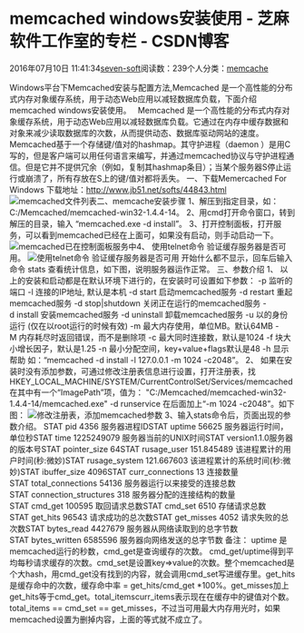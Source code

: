 
# memcached windows安装使用 -  芝麻软件工作室的专栏 - CSDN博客


2016年07月10日 11:41:34[seven-soft](https://me.csdn.net/softn)阅读数：239个人分类：[memcache																](https://blog.csdn.net/softn/article/category/6304643)



Windows平台下Memcached安装与配置方法,Memcached
 是一个高性能的分布式内存对象缓存系统，用于动态Web应用以减轻数据库负载，下面介绍memcached windows安装使用。
   Memcached 是一个高性能的分布式内存对象缓存系统，用于动态Web应用以减轻数据库负载。它通过在内存中缓存数据和对象来减少读取数据库的次数，从而提供动态、数据库驱动网站的速度。Memcached基于一个存储键/值对的hashmap。其守护进程（daemon ）是用C写的，但是客户端可以用任何语言来编写，并通过memcached协议与守护进程通信。但是它并不提供冗余（例如，复制其hashmap条目）；当某个服务器S停止运行或崩溃了，所有存放在S上的键/值对都将丢失。
一、下载Memercached For Windows
下载地址：http://www.jb51.net/softs/44843.html
![memcached文件列表](http://www.th7.cn/d/file/p/2015/01/27/373e35365849df97763ae382b7056435.jpg)二、memcache安装步骤
1、解压到指定目录，如：C:/Memcached/memcached-win32-1.4.4-14。
2、用cmd打开命令窗口，转到解压的目录，输入 “memcached.exe -d install”。
3、打开控制面板，打开服务，可以看到memcached已经在上面可，如果没有启动，则手动启动一下。
![memcached已在控制面板服务中](http://www.th7.cn/d/file/p/2015/01/27/820963db130115f482f8aec28fdb0b83.jpg)4、 使用telnet命令 验证缓存服务器是否可用。
![使用telnet命令 验证缓存服务器是否可用](http://www.th7.cn/d/file/p/2015/01/27/081bacf76ea0f4fd63cf9fe1c7a56272.jpg)
开始什么都不显示，回车后输入命令 stats 查看统计信息，如下图，说明服务器运作正常。
三、参数介绍
1、 以上的安装和启动都是在默认环境下进行的，在安装时可设置如下参数：
-p 监听的端口
-l 连接的IP地址, 默认是本机
-d start 启动memcached服务
-d restart 重起memcached服务
-d stop|shutdown 关闭正在运行的memcached服务
-d install 安装memcached服务
-d uninstall 卸载memcached服务
-u 以的身份运行 (仅在以root运行的时候有效)
-m 最大内存使用，单位MB。默认64MB
-M 内存耗尽时返回错误，而不是删除项
-c 最大同时连接数，默认是1024
-f 块大小增长因子，默认是1.25
-n 最小分配空间，key+value+flags默认是48
-h 显示帮助
如：“memcached -d install -l 127.0.0.1 -m 1024 -c2048”。
2、 如果在安装时没有添加参数，可通过修改注册表信息进行设置，打开注册表，找
HKEY_LOCAL_MACHINE/SYSTEM/CurrentControlSet/Services/memcached
在其中有一个“ImagePath”项，值为：
"C:/Memcached/memcached-win32-1.4.4-14/memcached.exe" -d runservice
在后面加上“-m 1024 -c2048”。如下图：
![修改注册表，添加memcached参数](http://www.th7.cn/d/file/p/2015/01/27/47b0c08623dcd85a6cc38b3a39f1eb1d.jpg)
3、输入stats命令后，页面出现的参数介绍。
STAT pid 4356 服务器进程IDSTAT uptime 56625 服务器运行时间，单位秒STAT time 1225249079 服务器当前的UNIX时间STAT version1.1.0服务器的版本号STAT pointer_size 64STAT rusage_user 151.845489 该进程累计的用户时间(秒:微妙)STAT rusage_system 121.667603 该进程累计的系统时间(秒:微妙)STAT ibuffer_size 4096STAT curr_connections 13 连接数量STAT total_connections 54136 服务器运行以来接受的连接总数STAT connection_structures 318 服务器分配的连接结构的数量STAT cmd_get 100595 取回请求总数STAT cmd_set 6510 存储请求总数STAT get_hits 96543 请求成功的总次数STAT get_misses 4052 请求失败的总次数STAT bytes_read 4427679 服务器从网络读取到的总字节数STAT bytes_written 6585596 服务器向网络发送的总字节数
备注：
uptime 是memcached运行的秒数，cmd_get是查询缓存的次数。 cmd_get/uptime得到平均每秒请求缓存的次数。cmd_set是设置key=>value的次数。整个memcached是个大hash，用cmd_get没有找到的内容，就会调用cmd_set写进缓存里。get_hits是缓存命中的次数，缓存命中率 = get_hits/cmd_get *100%。get_misses加上get_hits等于cmd_get。total_itemscurr_items表示现在在缓存中的键值对个数。total_items == cmd_set == get_misses，不过当可用最大内存用光时，如果memcached设置为删掉内容，上面的等式就不成立了。

